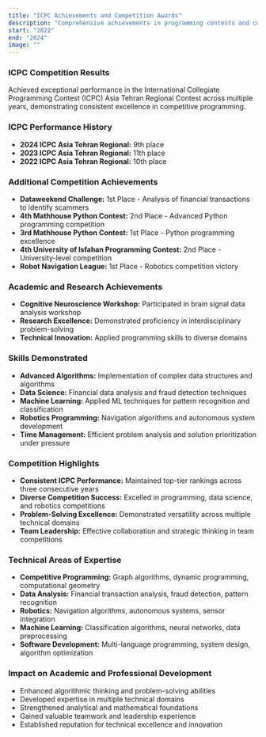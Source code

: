 ```yaml
---
title: "ICPC Achievements and Competition Awards"
description: "Comprehensive achievements in programming contests and competitions"
start: "2022"
end: "2024"
image: ""
---
```


### ICPC Competition Results
Achieved exceptional performance in the International Collegiate Programming Contest (ICPC) Asia Tehran Regional Contest across multiple years, demonstrating consistent excellence in competitive programming.

### ICPC Performance History
- **2024 ICPC Asia Tehran Regional:** 9th place
- **2023 ICPC Asia Tehran Regional:** 11th place  
- **2022 ICPC Asia Tehran Regional:** 10th place

### Additional Competition Achievements
- **Dataweekend Challenge:** 1st Place - Analysis of financial transactions to identify scammers
- **4th Mathhouse Python Contest:** 2nd Place - Advanced Python programming competition
- **3rd Mathhouse Python Contest:** 1st Place - Python programming excellence
- **4th University of Isfahan Programming Contest:** 2nd Place - University-level competition
- **Robot Navigation League:** 1st Place - Robotics competition victory

### Academic and Research Achievements
- **Cognitive Neuroscience Workshop:** Participated in brain signal data analysis workshop
- **Research Excellence:** Demonstrated proficiency in interdisciplinary problem-solving
- **Technical Innovation:** Applied programming skills to diverse domains

### Skills Demonstrated
- **Advanced Algorithms:** Implementation of complex data structures and algorithms
- **Data Science:** Financial data analysis and fraud detection techniques
- **Machine Learning:** Applied ML techniques for pattern recognition and classification
- **Robotics Programming:** Navigation algorithms and autonomous system development
- **Time Management:** Efficient problem analysis and solution prioritization under pressure

### Competition Highlights
- **Consistent ICPC Performance:** Maintained top-tier rankings across three consecutive years
- **Diverse Competition Success:** Excelled in programming, data science, and robotics competitions
- **Problem-Solving Excellence:** Demonstrated versatility across multiple technical domains
- **Team Leadership:** Effective collaboration and strategic thinking in team competitions

### Technical Areas of Expertise
- **Competitive Programming:** Graph algorithms, dynamic programming, computational geometry
- **Data Analysis:** Financial transaction analysis, fraud detection, pattern recognition
- **Robotics:** Navigation algorithms, autonomous systems, sensor integration
- **Machine Learning:** Classification algorithms, neural networks, data preprocessing
- **Software Development:** Multi-language programming, system design, algorithm optimization

### Impact on Academic and Professional Development
- Enhanced algorithmic thinking and problem-solving abilities
- Developed expertise in multiple technical domains
- Strengthened analytical and mathematical foundations
- Gained valuable teamwork and leadership experience
- Established reputation for technical excellence and innovation

